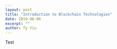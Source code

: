 ```yaml
---
layout: post
title: "Introduction to Blockchain Technologies"
date: 2019-06-06
excerpt: ""
author: Ty Yiu
---
```


Test
